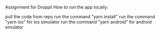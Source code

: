 Assignment for Droppii How to run the app locally:

pull the code from repo
run the command "yarn install"
run the command "yarn ios" for ios simulator
run the command "yarn android" for android emulator
